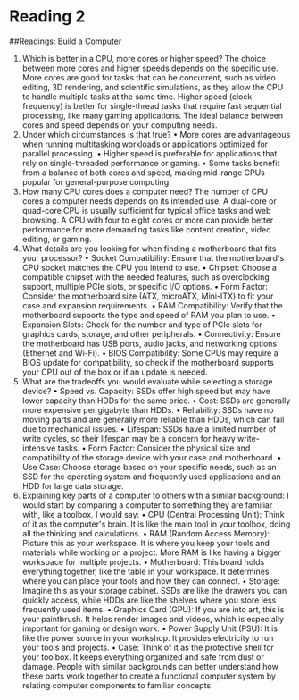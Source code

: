 # Reading 2
##Readings: Build a Computer

1.	Which is better in a CPU, more cores or higher speed?
The choice between more cores and higher speeds depends on the specific use. More cores are good for tasks that can be concurrent, such as video editing, 3D rendering, and scientific simulations, as they allow the CPU to handle multiple tasks at the same time. Higher speed (clock frequency) is better for single-thread tasks that require fast sequential processing, like many gaming applications. The ideal balance between cores and speed depends on your computing needs.
2.	Under which circumstances is that true?
•	More cores are advantageous when running multitasking workloads or applications optimized for parallel processing.
•	Higher speed is preferable for applications that rely on single-threaded performance or gaming.
•	Some tasks benefit from a balance of both cores and speed, making mid-range CPUs popular for general-purpose computing.
3.	How many CPU cores does a computer need?
The number of CPU cores a computer needs depends on its intended use. A dual-core or quad-core CPU is usually sufficient for typical office tasks and web browsing. A CPU with four to eight cores or more can provide better performance for more demanding tasks like content creation, video editing, or gaming.
4.	What details are you looking for when finding a motherboard that fits your processor?
•	Socket Compatibility: Ensure that the motherboard's CPU socket matches the CPU you intend to use.
•	Chipset: Choose a compatible chipset with the needed features, such as overclocking support, multiple PCIe slots, or specific I/O options.
•	Form Factor: Consider the motherboard size (ATX, microATX, Mini-ITX) to fit your case and expansion requirements.
•	RAM Compatibility: Verify that the motherboard supports the type and speed of RAM you plan to use.
•	Expansion Slots: Check for the number and type of PCIe slots for graphics cards, storage, and other peripherals.
•	Connectivity: Ensure the motherboard has USB ports, audio jacks, and networking options (Ethernet and Wi-Fi).
•	BIOS Compatibility: Some CPUs may require a BIOS update for compatibility, so check if the motherboard supports your CPU out of the box or if an update is needed.
5.	What are the tradeoffs you would evaluate while selecting a storage device?
•	Speed vs. Capacity: SSDs offer high speed but may have lower capacity than HDDs for the same price.
•	Cost: SSDs are generally more expensive per gigabyte than HDDs.
•	Reliability: SSDs have no moving parts and are generally more reliable than HDDs, which can fail due to mechanical issues.
•	Lifespan: SSDs have a limited number of write cycles, so their lifespan may be a concern for heavy write-intensive tasks.
•	Form Factor: Consider the physical size and compatibility of the storage device with your case and motherboard.
•	Use Case: Choose storage based on your specific needs, such as an SSD for the operating system and frequently used applications and an HDD for large data storage.
6.	Explaining key parts of a computer to others with a similar background:
I would start by comparing a computer to something they are familiar with, like a toolbox. I would say:
•	CPU (Central Processing Unit): Think of it as the computer's brain. It is like the main tool in your toolbox, doing all the thinking and calculations.
•	RAM (Random Access Memory): Picture this as your workspace. It is where you keep your tools and materials while working on a project. More RAM is like having a bigger workspace for multiple projects.
•	Motherboard: This board holds everything together, like the table in your workspace. It determines where you can place your tools and how they can connect.
•	Storage: Imagine this as your storage cabinet. SSDs are like the drawers you can quickly access, while HDDs are like the shelves where you store less frequently used items.
•	Graphics Card (GPU): If you are into art, this is your paintbrush. It helps render images and videos, which is especially important for gaming or design work.
•	Power Supply Unit (PSU): It is like the power source in your workshop. It provides electricity to run your tools and projects.
•	Case: Think of it as the protective shell for your toolbox. It keeps everything organized and safe from dust or damage.
People with similar backgrounds can better understand how these parts work together to create a functional computer system by relating computer components to familiar concepts.



